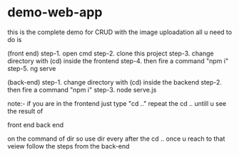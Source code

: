 # demo-web-app

this is the complete demo for CRUD with the image uploadation 
all u need to do is 

(front end)
step-1.  open cmd
step-2.  clone this project 
step-3.  change directory with (cd) inside the frontend
step-4.  then fire a command "npm i"
step-5.  ng serve

(back-end)
step-1.  change directory with (cd) inside the backend
step-2.  then fire a command "npm i"
step-3.  node serve.js

note:- if you are in the frontend just type "cd .."
repeat the cd .. untill u see the result of 

front end
back end

on the command of dir so use dir every after the cd ..
once u reach to that veiew follow the steps from the back-end

